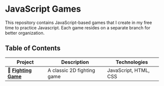 # JavaScript Games

This repository contains JavaScript-based games that I create in my free time to practice Javascript. 
Each game resides on a separate branch for better organization.

## Table of Contents

| **Project**         | **Description**            | **Technologies**  |
|---------------------|----------------------------|-------------------|
|🥊 [**Fighting Game**](https://github.com/ismailjacoby/Javascript-Games/tree/fighting-game) | A classic 2D fighting game | JavaScript, HTML, CSS |
